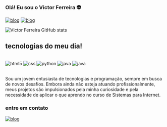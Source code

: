 ### Olá! Eu sou o Victor Ferreira 👽

[![blog](https://img.shields.io/badge/Instagram-E4405F?style=for-the-badge&logo=instagram&logoColor=white)](https://www.instagram.com/ohvictor_ferreira/)
[![blog](https://img.shields.io/badge/YouTube-FF0000?style=for-the-badge&logo=youtube&logoColor=white)](https://www.youtube.com/@flaywd)


![Victor Ferreira GitHub stats](https://github-readme-stats.vercel.app/api?username=VictorFerreira967&show_icons=true&theme=onedark)

## tecnologias do meu dia!

<div style="display: inline_block"><br/>
<img aline="center" alt="html5" src="https://img.shields.io/badge/HTML-239120?style=for-the-badge&logo=html5&logoColor=white"/>
<img aline="center" alt="css" src="https://img.shields.io/badge/CSS3-1572B6?style=for-the-badge&logo=css3&logoColor=white"/>
<img aline="center" alt="python" src="https://img.shields.io/badge/Python-14354C?style=for-the-badge&logo=python&logoColor=white"/>
<img aline="center" alt="java" src="https://img.shields.io/badge/Java-ED8B00?style=for-the-badge&logo=openjdk&logoColor=white"/>
<img aline="center" alt="java" src="https://img.shields.io/badge/JavaScript-323330?style=for-the-badge&logo=javascript&logoColor=F7DF1E"/>
</div><br/>

Sou um jovem entusiasta de tecnologias e programação, sempre em busca de novos desafios. Embora ainda não esteja atuando profissionalmente, meus projetos são impulsionados pela minha curiosidade e pela necessidade de aplicar o que aprendo no curso de Sistemas para Internet.

### entre em contato
[![blog](https://img.shields.io/badge/Gmail-D14836?style=for-the-badge&logo=gmail&logoColor=white)](mailto:victorsilva16@estudante.ifms.edu.br)
